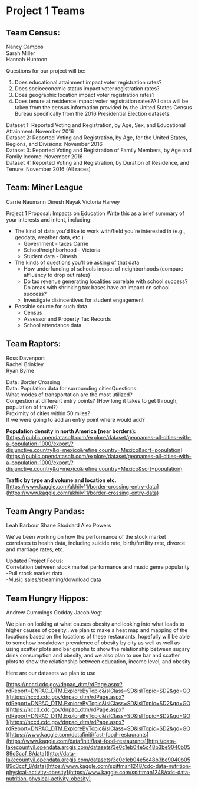 # Project 1 Teams

## Team Census:  
Nancy Campos  
Sarah Miller  
Hannah Huntoon

Questions for our project will be:  
1.  Does educational attainment impact voter registration rates?
2.  Does socioeconomic status impact voter registration rates?
3. Does geographic location impact voter registration rates?  
4. Does tenure at residence impact voter registration rates?All data will be taken from the census information provided by the United States Census Bureau specifically from the 2016 Presidential Election datasets.  

Dataset 1: Reported Voting and Registration, by Age, Sex, and Educational Attainment: November 2016  
Dataset 2: Reported Voting and Registration, by Age, for the United States, Regions, and Divisions: November 2016  
Dataset 3: Reported Voting and Registration of Family Members, by Age and Family Income: November 2016  
Dataset 4: Reported Voting and Registration, by Duration of Residence, and Tenure: November 2016 (All races)

## Team:  Miner League
Carrie Naumann
Dinesh Nayak
Victoria Harvey

Project 1 Proposal:  Impacts on Education
Write this as a brief summary of your interests and intent, including:
* The kind of data you'd like to work with/field you're interested in (e.g., geodata, weather data, etc.)
	-	Government - taxes Carrie
	-	School/neighborhood - Victoria
	-	Student data - Dinesh
* The kinds of questions you'll be asking of that data
	- How underfunding of schools impact of neighborhoods (compare affluency to drop out rates)
	- Do tax revenue generating localities correlate with school success?  Do areas with shrinking tax bases have an impact on school success?
	- Investigate disincentives for student engagement 
* Possible source for such data
	- Census
	- Assessor and Property Tax Records
	- School attendance data

## Team Raptors:  
Ross Davenport  
Rachel Brinkley  
Ryan Byrne

Data: Border Crossing  
Data: Population data for surrounding citiesQuestions:  
What modes of transportation are the most utilized?  
Congestion at different entry points? (How long it takes to get through, population of travel?)  
Proximity of cities within 50 miles?  
If we were going to add an entry point where would add?

**Population density in north America (near borders):**
[https://public.opendatasoft.com/explore/dataset/geonames-all-cities-with-a-population-1000/export/?disjunctive.country&q=mexico&refine.country=Mexico&sort=population](https://public.opendatasoft.com/explore/dataset/geonames-all-cities-with-a-population-1000/export/?disjunctive.country&q=mexico&refine.country=Mexico&sort=population)

**Traffic by type and volume and location etc.**
[https://www.kaggle.com/akhilv11/border-crossing-entry-data](https://www.kaggle.com/akhilv11/border-crossing-entry-data)


## Team Angry Pandas:
Leah Barbour
Shane Stoddard
Alex Powers

 We've been working on how the performance of the stock market correlates to health data, including suicide rate, birth/fertility rate, divorce and marriage rates, etc. 

Updated Project Focus:  
Correlation between stock market performance and music genre popularity  
-Pull stock market data  
-Music sales/streaming/download data


## Team Hungry Hippos:
Andrew Cummings
Godday
Jacob Vogt

We plan on looking at what causes obesity and looking into what leads to higher causes of obesity...we plan to make a heat map and mapping of the locations based on the locations of these restaurants, hopefully will be able to somehow breakdown prevalence of obesity by city as well as well as using scatter plots and bar graphs to show the relationship between sugary drink consumption and obesity, and we also plan to use bar and scatter plots to show the relationship between education, income level, and obesity

Here are our datasets we plan to use

[https://nccd.cdc.gov/dnpao_dtm/rdPage.aspx?rdReport=DNPAO_DTM.ExploreByTopic&islClass=SD&islTopic=SD2&go=GO](https://nccd.cdc.gov/dnpao_dtm/rdPage.aspx?rdReport=DNPAO_DTM.ExploreByTopic&islClass=SD&islTopic=SD2&go=GO)[https://nccd.cdc.gov/dnpao_dtm/rdPage.aspx?rdReport=DNPAO_DTM.ExploreByTopic&islClass=SD&islTopic=SD2&go=GO](https://nccd.cdc.gov/dnpao_dtm/rdPage.aspx?rdReport=DNPAO_DTM.ExploreByTopic&islClass=SD&islTopic=SD2&go=GO)[https://www.kaggle.com/datafiniti/fast-food-restaurants](https://www.kaggle.com/datafiniti/fast-food-restaurants)[http://data-lakecountyil.opendata.arcgis.com/datasets/3e0c1eb04e5c48b3be9040b0589d3ccf_8/data](http://data-lakecountyil.opendata.arcgis.com/datasets/3e0c1eb04e5c48b3be9040b0589d3ccf_8/data)[https://www.kaggle.com/spittman1248/cdc-data-nutrition-physical-activity-obesity](https://www.kaggle.com/spittman1248/cdc-data-nutrition-physical-activity-obesity)
<!--stackedit_data:
eyJoaXN0b3J5IjpbLTc3NTU3NTk1MiwtMTE4MzYyMDU4LC0xMD
k3Njk3NjgzLC0xMDQ4MDY1ODUsLTEyNTY3MjIyNSw0MDMwNTgy
NzYsLTE0MDgzMzE3NjEsLTE4MzYyODgwMjksLTE0OTM0MjUxMj
MsLTE4OTUyMzI1NzQsLTE3NTcwMjM2NywtMTAxMTU2ODA0MV19

-->